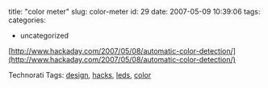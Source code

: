 title: "color meter"
slug: color-meter
id: 29
date: 2007-05-09 10:39:06
tags: 
categories: 
- uncategorized

[http://www.hackaday.com/2007/05/08/automatic-color-detection/](http://www.hackaday.com/2007/05/08/automatic-color-detection/)
<!-- technorati tags start -->

Technorati Tags: [design](http://www.technorati.com/tag/design), [hacks](http://www.technorati.com/tag/hacks), [leds](http://www.technorati.com/tag/leds), [color](http://www.technorati.com/tag/color)
<!-- technorati tags end -->

